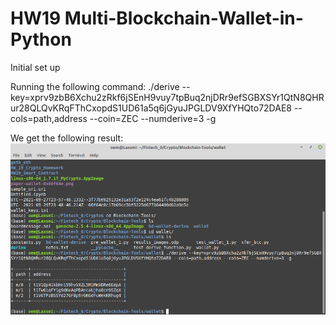# HW19 Multi-Blockchain-Wallet-in-Python

Initial set up

Running the following command: 
./derive --key=xprv9zbB6Xchu2zRkf6jSEnH9vuy7tpBuq2njDRr9efSGBXSYr1QtN8QHRur28QLQvKRqFThCxopdS1UD61a5q6jGyuJPGLDV9XfYHQto72DAE8 --cols=path,address --coin=ZEC --numderive=3 -g

We get the following result: 
![Initial Result](https://github.com/oodayeshukla/HW19_Multi-Blockchain-Wallet-in-Python/blob/main/1_Init_setup_transaction.png)



